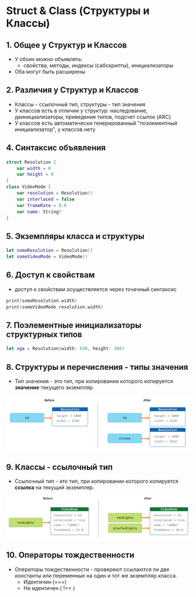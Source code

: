 # Struct & Class (Структуры и Классы)

## 1. Общее у Структур и Классов

- У обоих можно объявлять: 
  - свойства, методы, индексы (сабскрипты), инициализаторы
- Оба могут быть расширены

## 2. Различия у Структур и Классов

- Классы - ссылочный тип, структуры - тип значения
- У классов есть в отличии у структур: наследование, деинициализаторы, приведение типов, подсчет ссылок (ARC)
- У классов есть автоматически генерированный "поэлементный инициализатор", у классов нету

## 4. Синтаксис объявления

```Swift
struct Resolution {
    var width = 0
    var height = 0
}
class VideoMode {
    var resolution = Resolution()
    var interlaced = false
    var frameRate = 0.0
    var name: String?
}
```

## 5. Экземпляры класса и структуры

```Swift
let someResolution = Resolution()
let someVideoMode = VideoMode()
```

## 6. Доступ к свойствам

- доступ к свойствам осуществляется через точечный синтаксис

```Swift
print(someResolution.width)
print(someVideoMode.resolution.width)
```

## 7. Поэлементные инициализаторы структурных типов

```Swift
let vga = Resolution(width: 640, height: 480)
```


## 8. Структуры и перечисления - типы значения

- Тип значения - это тип, при копировании которого копируется **значение** текущего экземпляр.

![Struct-Class1.png](Struct-Class1.png)

## 9. Классы - ссылочный тип

- Ссылочный тип - это тип, при копировании которого копируется **ссылка** на текущий экземпляр.

![Struct-Class2.png](Struct-Class2.png)

## 10. Операторы тождественности

- Операторы тождественности - проверяют ссылаются ли две константы или переменные на один и тот же экземпляр класса. 
  - Идентичен (===)
  - Не идентичен ( !== )
